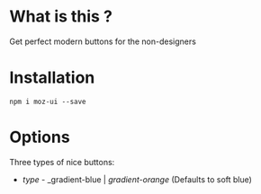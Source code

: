# What is this ?

Get perfect modern buttons for the non-designers

# Installation

`npm i moz-ui --save`

 # Options

 Three types of nice buttons:
 * *type* - _gradient-blue | _gradient-orange_ (Defaults to soft blue)